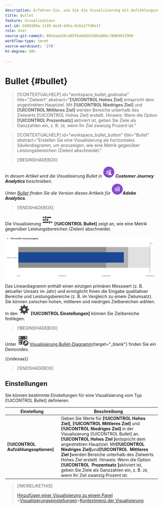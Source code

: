 ```yaml
---
description: Erfahren Sie, wie Sie die Visualisierung mit Aufzählungszeichen in Analysis Workspace verwenden. Mit der Visualisierung für Aufzählungszeichen können Sie mit anderen Leistungsbereichen (Zielen) vergleichen oder diese messen.
title: Bullet
feature: Visualizations
exl-id: b560389a-1149-4e16-b45a-0c6a1f7d0e1f
role: User
source-git-commit: 8054aab28c405f6a9dd24306a086c78069032999
workflow-type: tm+mt
source-wordcount: '270'
ht-degree: 90%

---
```


# Bullet {#bullet}

<!-- markdownlint-disable MD034 -->

>[!CONTEXTUALHELP]
>id="workspace_bullet_goalvalue"
>title="Zielwert"
>abstract="**[!UICONTROL Hohes Ziel]** entspricht dem angestrebten Hauptziel. Mit **[!UICONTROL Niedriges Ziel]** und **[!UICONTROL Mittleres Ziel]** werden Bereiche unterhalb des Zielwerts [!UICONTROL Hohes Ziel] erstellt. Hinweis: Wenn die Option **[!UICONTROL Prozentsatz]** aktiviert ist, geben Sie Ziele als Ganzzahlen ein, z. B. `20`, wenn Ihr Ziel zwanzig Prozent ist."

<!-- markdownlint-enable MD034 -->

<!-- markdownlint-disable MD034 -->

>[!CONTEXTUALHELP]
>id="workspace_bullet_button"
>title="Bullet"
>abstract="Erstellen Sie eine Visualisierung als horizontales Säulendiagramm, um anzuzeigen, wie eine Metrik gegenüber Leistungsbereichen (Zielen) abschneidet."

<!-- markdownlint-enable MD034 -->

>[!BEGINSHADEBOX]

_In diesem Artikel wird die Visualisierung Bullet in_ ![CustomerJourneyAnalytics](/help/assets/icons/CustomerJourneyAnalytics.svg) _&#x200B;**Customer Journey Analytics** beschrieben._<br/>_Unter [Bullet](https://experienceleague.adobe.com/de/docs/analytics/analyze/analysis-workspace/visualizations/bullet-graph) finden Sie die Version dieses Artikels für_ ![AdobeAnalytics](/help/assets/icons/AdobeAnalytics.svg) _&#x200B;**Adobe Analytics**._

>[!ENDSHADEBOX]

Die Visualisierung ![GraphBullet](/help/assets/icons/GraphBullet.svg) **[!UICONTROL Bullet]** zeigt an, wie eine Metrik gegenüber Leistungsbereichen (Zielen) abschneidet.

![Visualisierung Bullet-Diagramm](assets/bullet.png)

Das Lineardiagramm enthält einen einzigen primären Messwert (z. B. aktueller Umsatz im Jahr) und ermöglicht Ihnen die Eingabe qualitativer Bereiche und Leistungsbereiche (z. B. im Vergleich zu einem Zielumsatz). Sie können zwischen hohen, mittleren und niedrigen Zielbereichen wählen. In den ![Setting](/help/assets/icons/Setting.svg) **[!UICONTROL Einstellungen]** können Sie Zielbereiche festlegen.

>[!BEGINSHADEBOX]

Unter ![VideoCheckedOut](/help/assets/icons/VideoCheckedOut.svg) [Visualisierung Bullet-Diagramm](https://video.tv.adobe.com/v/41509/?captions=ger&quality=12/?quality=12&learn=on){target="_blank"} finden Sie ein Demovideo.

{{videoaa}}

>[!ENDSHADEBOX]


## Einstellungen

Sie können bestimmte Einstellungen für eine Visualisierung vom Typ [!UICONTROL Bullet] definieren.

| Einstellung | Beschreibung |
|---|---|
| **[!UICONTROL Aufzählungsoptionen]** | Geben Sie Werte für **[!UICONTROL Hohes Ziel]**, **[!UICONTROL Mittleres Ziel]** und **[!UICONTROL Niedriges Ziel]** in der Visualisierung [!UICONTROL Bullet] an. <br/>**[!UICONTROL Hohes Ziel &#x200B;]**&#x200B;entspricht dem angestrebten Hauptziel. Mit&#x200B;**[!UICONTROL &#x200B; Niedriges Ziel &#x200B;]**&#x200B;und&#x200B;**[!UICONTROL &#x200B; Mittleres Ziel &#x200B;]**&#x200B;werden Bereiche unterhalb des Zielwerts Hohes Ziel erstellt. Hinweis: Wenn die Option&#x200B;**[!UICONTROL &#x200B; Prozentsatz &#x200B;]**&#x200B;aktiviert ist, geben Sie Ziele als Ganzzahlen ein, z. B. `20`, wenn Ihr Ziel zwanzig Prozent ist. |

>[!MORELIKETHIS]
>
>[Hinzufügen einer Visualisierung zu einem Panel](/help/analysis-workspace/visualizations/freeform-analysis-visualizations.md#add-visualizations-to-a-panel)
>&#x200B;>[Visualisierungseinstellungen](/help/analysis-workspace/visualizations/freeform-analysis-visualizations.md#settings)
>&#x200B;>[Kontextmenü der Visualisierung](/help/analysis-workspace/visualizations/freeform-analysis-visualizations.md#context-menu)
>

